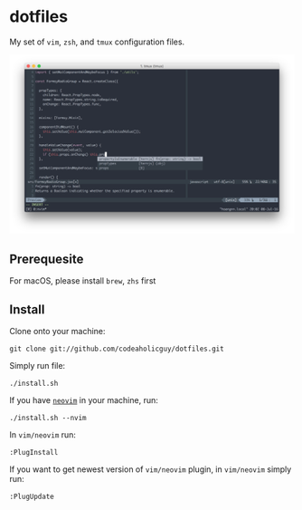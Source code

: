 # dotfiles
My set of `vim`, `zsh`, and `tmux` configuration files.

![Screenshot](screenshot.png)

Prerequesite
------------

For macOS, please install `brew`, `zhs` first

Install
-------

Clone onto your machine:

    git clone git://github.com/codeaholicguy/dotfiles.git

Simply run file:

    ./install.sh

If you have [`neovim`](https://github.com/neovim/neovim) in your machine, run:

    ./install.sh --nvim

In `vim/neovim` run:

    :PlugInstall

If you want to get newest version of `vim/neovim` plugin, in `vim/neovim` simply run:
    
    :PlugUpdate

